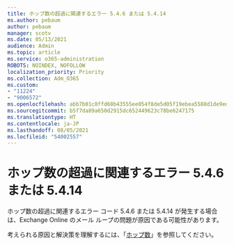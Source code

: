 ```yaml
---
title: ホップ数の超過に関連するエラー 5.4.6 または 5.4.14
ms.author: pebaum
author: pebaum
manager: scotv
ms.date: 05/13/2021
audience: Admin
ms.topic: article
ms.service: o365-administration
ROBOTS: NOINDEX, NOFOLLOW
localization_priority: Priority
ms.collection: Adm_O365
ms.custom:
- "11224"
- "9006572"
ms.openlocfilehash: abb7b01c8ffd60b43555ee054f8de5d05f19ebea5588d1de9ed7f35532cb56ee
ms.sourcegitcommit: b5f7da89a650d2915dc652449623c78be6247175
ms.translationtype: HT
ms.contentlocale: ja-JP
ms.lasthandoff: 08/05/2021
ms.locfileid: "54002557"
---
```

# <a name="error-546-or-5414-related-to-hop-count-exceeded"></a>ホップ数の超過に関連するエラー 5.4.6 または 5.4.14

ホップ数の超過に関連するエラー コード 5.4.6 または 5.4.14 が発生する場合は、Exchange Online のメール ループの問題が原因である可能性があります。

考えられる原因と解決策を理解するには、「[ホップ数](/exchange/mail-flow-best-practices/non-delivery-reports-in-exchange-online/fix-error-code-5-4-6-through-5-4-20-in-exchange-online)」を参照してください。